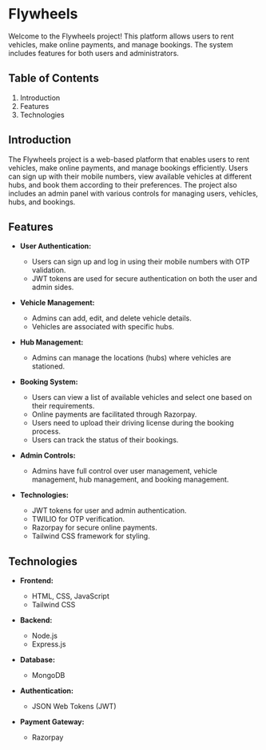 # Flywheels

Welcome to the Flywheels project! This platform allows users to rent vehicles, make online payments, and manage bookings. The system includes features for both users and administrators.

## Table of Contents
1. Introduction
2. Features
3. Technologies

## Introduction

The Flywheels project is a web-based platform that enables users to rent vehicles, make online payments, and manage bookings efficiently. Users can sign up with their mobile numbers, view available vehicles at different hubs, and book them according to their preferences. The project also includes an admin panel with various controls for managing users, vehicles, hubs, and bookings.

## Features

- **User Authentication:**
  - Users can sign up and log in using their mobile numbers with OTP validation.
  - JWT tokens are used for secure authentication on both the user and admin sides.

- **Vehicle Management:**
  - Admins can add, edit, and delete vehicle details.
  - Vehicles are associated with specific hubs.

- **Hub Management:**
  - Admins can manage the locations (hubs) where vehicles are stationed.

- **Booking System:**
  - Users can view a list of available vehicles and select one based on their requirements.
  - Online payments are facilitated through Razorpay.
  - Users need to upload their driving license during the booking process.
  - Users can track the status of their bookings.

- **Admin Controls:**
  - Admins have full control over user management, vehicle management, hub management, and booking management.

- **Technologies:**
  - JWT tokens for user and admin authentication.
  - TWILIO for OTP verification.
  - Razorpay for secure online payments.
  - Tailwind CSS framework for styling.

## Technologies

- **Frontend:**
  - HTML, CSS, JavaScript
  - Tailwind CSS

- **Backend:**
  - Node.js
  - Express.js

- **Database:**
  - MongoDB

- **Authentication:**
  - JSON Web Tokens (JWT)

- **Payment Gateway:**
  - Razorpay
